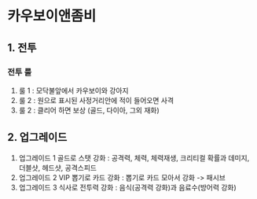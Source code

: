 # 카우보이앤좀비
## 1. 전투
### 전투 룰
1) 룰 1 : 모닥불앞에서 카우보이와 강아지
2) 룰 2 : 원으로 표시된 사정거리안에 적이 들어오면 사격
3) 룰 2 : 클리어 하면 보상 (골드, 다이아, 그외 재화) 

## 2. 업그레이드
1) 업그레이드 1 골드로 스탯 강화 : 공격력, 체력, 체력재생, 크리티컬 확률과 데미지, 더블샷, 헤드샷, 공격스피드
2) 업그레이드 2 VIP 뽑기로 카드 강화 : 뽑기로 카드 모아서 강화 -> 패시브
3) 업그레이드 3 식사로 전투력 강화 : 음식(공격력 강화)과 음료수(방어력 강화)





